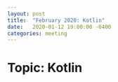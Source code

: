 ```yaml
---
layout: post
title:  "February 2020: Kotlin"
date:   2020-01-12 19:00:00 -0400
categories: meeting
---
```


# Topic: Kotlin


